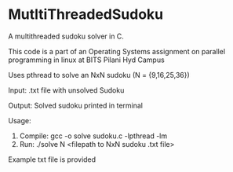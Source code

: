# MutltiThreadedSudoku
A multithreaded sudoku solver in C.

This code is a part of an Operating Systems assignment on parallel programming in linux at BITS Pilani Hyd Campus

Uses pthread to solve an NxN sudoku (N = {9,16,25,36})

Input: .txt file with unsolved Sudoku

Output: Solved sudoku printed in terminal

Usage: 
1. Compile: gcc -o solve sudoku.c -lpthread -lm
2. Run: ./solve N <filepath to NxN sudoku .txt file>
  
Example txt file is provided
